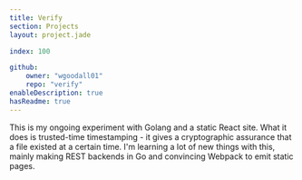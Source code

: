 ```yaml
---
title: Verify
section: Projects
layout: project.jade

index: 100

github:
    owner: "wgoodall01"
    repo: "verify"
enableDescription: true
hasReadme: true
---
```


This is my ongoing experiment with Golang and a static React site. What it does is trusted-time timestamping - it gives a cryptographic assurance that a file existed at a certain time. I'm learning a lot of new things with this, mainly making REST backends in Go and convincing Webpack to emit static pages.
